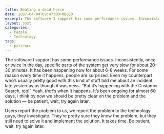 ```yaml
---
title: Beating a dead horse
date: 2007-04-04T08:47:00+00:00
excerpt: The software I support has some performance issues. Inconsistently, once or twice in the day, specific parts of the
layout: post
categories:
  - People
  - Technology
tags:
  - patience
---
```

The software I support has some performance issues. Inconsistently, once or twice in the day, specific parts of the system get very slow for about 20-30 minutes. It has been happening now for about 6-8 weeks. For some reason every time it happens, people are surprised. Even my counterpart who&#8217;s usually pretty good with this kind of stuff told me about an incident late yesterday as though it was news. &#8220;But it&#8217;s happening with the Customer Search, too!&#8221; Yeah, _that_&#8216;s when it happens. It&#8217;s been ongoing for almost 60 days, I think by now we should be pretty clear on the problem and the solution &#8212; be patient, wait, try again later.

Users report the problem to us, we report the problem to the technology guys, they investigate. They&#8217;re pretty sure they know the problem, but they still need to solve it and implement the solution. It takes time. Be patient, wait, try again later.